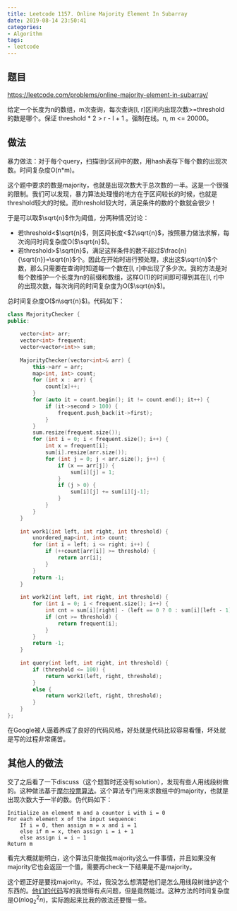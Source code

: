```yaml
---
title: Leetcode 1157. Online Majority Element In Subarray
date: 2019-08-14 23:50:41
categories:
- Algorithm
tags:
- leetcode
---
```

## 题目
https://leetcode.com/problems/online-majority-element-in-subarray/

给定一个长度为n的数组，m次查询，每次查询[l, r]区间内出现次数>=threshold的数是哪个。保证 threshold * 2 > r - l + 1 。强制在线。n, m <= 20000。

## 做法
暴力做法：对于每个query，扫描l到r区间中的数，用hash表存下每个数的出现次数。时间复杂度O(n*m)。

这个题中要求的数是majority，也就是出现次数大于总次数的一半。这是一个很强的限制。我们可以发现，暴力算法处理慢的地方在于区间较长的时候，也就是threshold较大的时候。而threshold较大时，满足条件的数的个数就会很少！

于是可以取$\sqrt{n}$作为阈值，分两种情况讨论：
- 若threshold<$\sqrt{n}$，则区间长度<$2\sqrt{n}$，按照暴力做法求解，每次询问时间复杂度O($\sqrt{n}$)。
- 若threshold>$\sqrt{n}$，满足这样条件的数不超过$\frac{n}{\sqrt{n}}=\sqrt{n}$个。因此在开始时进行预处理，求出这$\sqrt{n}$个数，那么只需要在查询时知道每一个数在[l, r]中出现了多少次。我的方法是对每个数维护一个长度为n的前缀和数组，这样O(1)的时间即可得到其在[l, r]中的出现次数，每次询问的时间复杂度为O($\sqrt{n}$)。

总时间复杂度O($n\sqrt{n}$)。代码如下：
```C++
class MajorityChecker {
public:
    
    vector<int> arr;
    vector<int> frequent;
    vector<vector<int>> sum;
    
    MajorityChecker(vector<int>& arr) {
        this->arr = arr;
        map<int, int> count;
        for (int x : arr) {
            count[x]++;
        }
        for (auto it = count.begin(); it != count.end(); it++) {
            if (it->second > 100) {
                frequent.push_back(it->first);
            }
        }
        sum.resize(frequent.size());
        for (int i = 0; i < frequent.size(); i++) {
            int x = frequent[i];
            sum[i].resize(arr.size());
            for (int j = 0; j < arr.size(); j++) {
                if (x == arr[j]) {
                    sum[i][j] = 1;
                }
                if (j > 0) {
                    sum[i][j] += sum[i][j-1];
                }
            }
        }
    }
    
    int work1(int left, int right, int threshold) {
        unordered_map<int, int> count;
        for (int i = left; i <= right; i++) {
            if (++count[arr[i]] >= threshold) {
                return arr[i];
            }
        }
        return -1;
    }
    
    int work2(int left, int right, int threshold) {
        for (int i = 0; i < frequent.size(); i++) {
            int cnt = sum[i][right] - (left == 0 ? 0 : sum[i][left - 1]);
            if (cnt >= threshold) {
                return frequent[i];
            }
        }
        return -1;
    }
    
    int query(int left, int right, int threshold) {
        if (threshold <= 100) {
            return work1(left, right, threshold);
        }
        else {
            return work2(left, right, threshold);
        }
    }
};
```
在Google被人逼着养成了良好的代码风格，好处就是代码比较容易看懂，坏处就是写的过程非常痛苦。
## 其他人的做法
交了之后看了一下discuss（这个题暂时还没有solution），发现有些人用线段树做的。这种做法基于<a href="https://en.wikipedia.org/wiki/Boyer%E2%80%93Moore_majority_vote_algorithm">摩尔投票算法</a>。这个算法专门用来求数组中的majority，也就是出现次数大于一半的数。伪代码如下：
```
Initialize an element m and a counter i with i = 0
For each element x of the input sequence:
    If i = 0, then assign m = x and i = 1
    else if m = x, then assign i = i + 1
    else assign i = i − 1
Return m
```
看完大概就能明白，这个算法只能做找majority这么一件事情，并且如果没有majority它也会返回一个值，需要再check一下结果是不是majority。

这个题正好是要找majority。不过，我没怎么想清楚他们是怎么用线段树维护这个东西的。<a href="https://leetcode.com/problems/online-majority-element-in-subarray/discuss/358338/SegTree-C%2B%2B-O(lg2)">他们的代码</a>写的我觉得有点问题，但是竟然能过。这种方法的时间复杂度是O($n\log_{2}^{2}{n}$)，实际跑起来比我的做法还要慢一些。